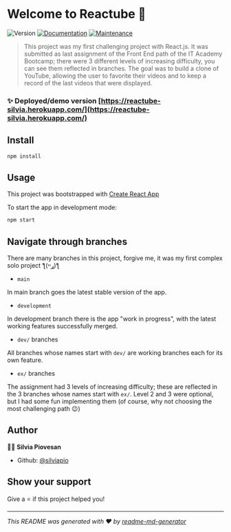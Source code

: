 # Welcome to Reactube 👋

![Version](https://img.shields.io/badge/version-1.1.0-blue.svg?cacheSeconds=2592000)
[![Documentation](https://img.shields.io/badge/documentation-yes-brightgreen.svg)](https://github.com/silviapio/r9-reactube#readme)
[![Maintenance](https://img.shields.io/badge/Maintained%3F-yes-green.svg)](https://github.com/silviapio/r9-reactube/graphs/commit-activity)

> This project was my first challenging project with React.js.
> It was submitted as last assignment of the Front End path of the IT Academy Bootcamp; there were 3 different levels of increasing difficulty, you can see them reflected in branches.
> The goal was to build a clone of YouTube, allowing the user to favorite their videos and to keep a record of the last videos that were displayed.

### ✨ Deployed/demo version [https://reactube-silvia.herokuapp.com/](https://reactube-silvia.herokuapp.com/)

## Install

```sh
npm install
```

## Usage

This project was bootstrapped with [Create React App](https://create-react-app.dev/)

To start the app in development mode:

```sh
npm start
```

## Navigate through branches

There are many branches in this project, forgive me, it was my first complex solo project ƪ(ړײ)ƪ

- `main`

In main branch goes the latest stable version of the app.

- `development`

In development branch there is the app "work in progress", with the latest working features successfully merged.

- `dev/` branches

All branches whose names start with `dev/` are working branches each for its own feature.

- `ex/` branches

The assignment had 3 levels of increasing difficulty; these are reflected in the 3 branches whose names start with `ex/`. Level 2 and 3 were optional, but I had some fun implementing them (of course, why not choosing the most challenging path 😉)

## Author

👩‍💻 **Silvia Piovesan**

- Github: [@silviapio](https://github.com/silviapio)

## Show your support

Give a ⭐️ if this project helped you!

---

_This README was generated with ❤️ by [readme-md-generator](https://github.com/kefranabg/readme-md-generator)_
